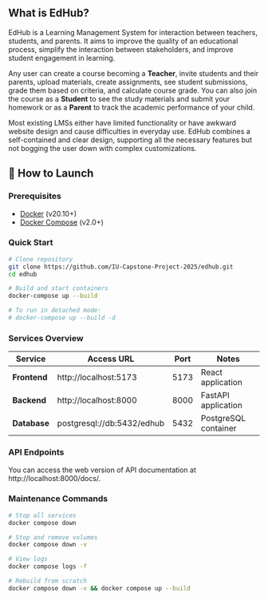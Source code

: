 ## What is EdHub?

EdHub is a Learning Management System for interaction between teachers, students, and parents. It aims to improve the quality of an educational process, simplify the interaction between stakeholders, and improve student engagement in learning.

Any user can create a course becoming a **Teacher**, invite students and their parents, upload materials, create assignments, see student submissions, grade them based on criteria, and calculate course grade. You can also join the course as a **Student** to see the study materials and submit your homework or as a **Parent** to track the academic performance of your child.

Most existing LMSs either have limited functionality or have awkward website design and cause difficulties in everyday use. EdHub combines a self-contained and clear design, supporting all the necessary features but not bogging the user down with complex customizations.

## 🚀 How to Launch

### Prerequisites
- [Docker](https://docs.docker.com/get-docker/) (v20.10+)
- [Docker Compose](https://docs.docker.com/compose/install/) (v2.0+)

### Quick Start
```bash
# Clone repository
git clone https://github.com/IU-Capstone-Project-2025/edhub.git
cd edhub

# Build and start containers
docker-compose up --build

# To run in detached mode:
# docker-compose up --build -d
```

### Services Overview
| Service       | Access URL                     | Port  | Notes                     |
|---------------|--------------------------------|-------|---------------------------|
| **Frontend**  | http://localhost:5173         | 5173  | React application      |
| **Backend**   | http://localhost:8000         | 8000  | FastAPI application       |
| **Database**  | postgresql://db:5432/edhub    | 5432  | PostgreSQL container      |

### API Endpoints

You can access the web version of API documentation at http://localhost:8000/docs/.

### Maintenance Commands
```bash
# Stop all services
docker compose down

# Stop and remove volumes
docker compose down -v

# View logs
docker compose logs -f

# Rebuild from scratch
docker compose down -v && docker compose up --build
```